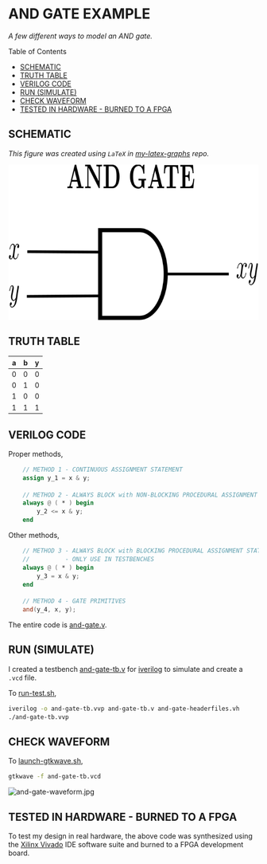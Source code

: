 # AND GATE EXAMPLE

_A few different ways to model an AND gate._

Table of Contents

* [SCHEMATIC](https://github.com/JeffDeCola/my-verilog-examples/tree/master/basic-code/combinational-logic/and-gate#schematic)
* [TRUTH TABLE](https://github.com/JeffDeCola/my-verilog-examples/tree/master/basic-code/combinational-logic/and-gate#truth-table)
* [VERILOG CODE](https://github.com/JeffDeCola/my-verilog-examples/tree/master/basic-code/combinational-logic/and-gate#verilog-code)
* [RUN (SIMULATE)](https://github.com/JeffDeCola/my-verilog-examples/tree/master/basic-code/combinational-logic/and-gate#run-simulate)
* [CHECK WAVEFORM](https://github.com/JeffDeCola/my-verilog-examples/tree/master/basic-code/combinational-logic/and-gate#check-waveform)
* [TESTED IN HARDWARE - BURNED TO A FPGA](https://github.com/JeffDeCola/my-verilog-examples/tree/master/basic-code/combinational-logic/and-gate#tested-in-hardware---burned-to-a-fpga)

## SCHEMATIC

_This figure was created using `LaTeX` in
[my-latex-graphs](https://github.com/JeffDeCola/my-latex-graphs/tree/master/mathematics/applied/electrical-engineering/logic/and-gate)
repo._

<p align="center">
    <img src="svgs/and-gate.svg"
    align="middle"
</p>

## TRUTH TABLE

| a     | b     | y     |
|:-----:|:-----:|:-----:|
| 0     | 0     | 0     |
| 0     | 1     | 0     |
| 1     | 0     | 0     |
| 1     | 1     | 1     |

## VERILOG CODE

Proper methods,

```verilog
    // METHOD 1 - CONTINUOUS ASSIGNMENT STATEMENT
    assign y_1 = x & y;

    // METHOD 2 - ALWAYS BLOCK with NON-BLOCKING PROCEDURAL ASSIGNMENT STATEMENT
    always @ ( * ) begin
        y_2 <= x & y;
    end
```

Other methods,

```verilog
    // METHOD 3 - ALWAYS BLOCK with BLOCKING PROCEDURAL ASSIGNMENT STATEMENT
    //          - ONLY USE IN TESTBENCHES
    always @ ( * ) begin
        y_3 = x & y;
    end

    // METHOD 4 - GATE PRIMITIVES
    and(y_4, x, y);
```

The entire code is
[and-gate.v](https://github.com/JeffDeCola/my-verilog-examples/blob/master/basic-code/combinational-logic/and-gate/and-gate.v).

## RUN (SIMULATE)

I created a testbench
[and-gate-tb.v](https://github.com/JeffDeCola/my-verilog-examples/blob/master/basic-code/combinational-logic/and-gate/and-gate-tb.v)
for
[iverilog](https://github.com/JeffDeCola/my-cheat-sheets/tree/master/hardware/tools/simulation/iverilog-cheat-sheet)
to simulate and create a `.vcd` file.

To [run-test.sh](https://github.com/JeffDeCola/my-verilog-examples/blob/master/basic-code/combinational-logic/and-gate/run-test.sh),

```bash
iverilog -o and-gate-tb.vvp and-gate-tb.v and-gate-headerfiles.vh
./and-gate-tb.vvp
```

## CHECK WAVEFORM

To
[launch-gtkwave.sh](https://github.com/JeffDeCola/my-verilog-examples/blob/master/launch-GTKWave-script/launch-gtkwave.sh),

```bash
gtkwave -f and-gate-tb.vcd
```

![and-gate-waveform.jpg](../../../docs/pics/and-gate-waveform.jpg)

## TESTED IN HARDWARE - BURNED TO A FPGA

To test my design in real hardware, the above code was synthesized using the
[Xilinx Vivado](https://github.com/JeffDeCola/my-cheat-sheets/tree/master/hardware/tools/synthesis/xilinx-vivado-cheat-sheet)
IDE software suite and burned to a FPGA development board.
